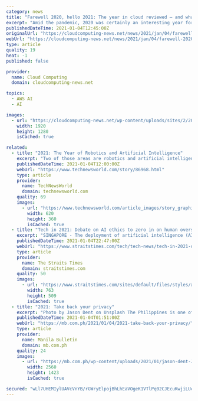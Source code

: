 ```yaml
---
category: news
title: "Farewell 2020, hello 2021: The year in cloud reviewed – and what will come next?"
excerpt: "Amid the pandemic, 2020 was certainly an interesting year for cloud news - with Covid by no means the only game in town. But what will 2021 bring?"
publishedDateTime: 2021-01-04T12:45:00Z
originalUrl: "https://cloudcomputing-news.net/news/2021/jan/04/farewell-2020-hello-2021-the-year-in-cloud-reviewed-and-what-will-come-next/"
webUrl: "https://cloudcomputing-news.net/news/2021/jan/04/farewell-2020-hello-2021-the-year-in-cloud-reviewed-and-what-will-come-next/"
type: article
quality: 19
heat: -1
published: false

provider:
  name: Cloud Computing
  domain: cloudcomputing-news.net

topics:
  - AWS AI
  - AI

images:
  - url: "https://cloudcomputing-news.net/wp-content/uploads/sites/2/2021/01/moritz-knoringer-Vn1m4tSCUt0-unsplash.jpg"
    width: 1920
    height: 1280
    isCached: true

related:
  - title: "2021: The Year of Robotics and Artificial Intelligence"
    excerpt: "Two of those areas are robotics and artificial intelligence, which we'll see adapted broadly this decade with a considerable bump in 2021. Let's talk about all of that this week, and we'll close with my first product of the week in 2021,"
    publishedDateTime: 2021-01-04T12:00:00Z
    webUrl: "https://www.technewsworld.com/story/86968.html"
    type: article
    provider:
      name: TechNewsWorld
      domain: technewsworld.com
    quality: 69
    images:
      - url: "https://www.technewsworld.com/article_images/story_graphics_xlarge/xl-2021-ai-robot-1.jpg"
        width: 620
        height: 360
        isCached: true
  - title: "Tech in 2021: Debate on AI ethics to zero in on human oversight and accountability"
    excerpt: "SINGAPORE - The deployment of artificial intelligence (AI) technologies will continue unabated. From automating driverless cars and factory operations to detecting cyber threats and fraud to predicting diseases and customer profitability,"
    publishedDateTime: 2021-01-04T22:47:00Z
    webUrl: "https://www.straitstimes.com/tech/tech-news/tech-in-2021-debate-on-ai-ethics-to-zero-in-on-human-oversight-and-accountability"
    type: article
    provider:
      name: The Straits Times
      domain: straitstimes.com
    quality: 50
    images:
      - url: "https://www.straitstimes.com/sites/default/files/styles/x_large/public/articles/2021/01/05/untitled-1_1.jpg?itok=6AJbpxag"
        width: 763
        height: 509
        isCached: true
  - title: "2021: Take back your privacy"
    excerpt: "Photo by Jason Dent on Unsplash The Philippines is one of the increasing number of countries with a privacy law that protects its citizens. Unfortunately, just like most laws in the country, implement"
    publishedDateTime: 2021-01-04T01:51:00Z
    webUrl: "https://mb.com.ph/2021/01/04/2021-take-back-your-privacy/"
    type: article
    provider:
      name: Manila Bulletin
      domain: mb.com.ph
    quality: 24
    images:
      - url: "https://mb.com.ph/wp-content/uploads/2021/01/jason-dent-JFk0dVyvdvw-unsplash-1-scaled.jpg"
        width: 2560
        height: 1423
        isCached: true

secured: "wLl7UHEMIylUAVcVnYB/rGWryElpojBhLhEaVOgeK1VTlPq02CJEcuKwjiLUc9lRexuH2fFNKVj0XEKTvEi3HfdftUVK4vZdedC6dVikFIDdtp4/CZKKot5qIbIN4vyG2tRSZ9MjOAmgIbdiCCXg5qHoCEEbR0iWc6ckKzgte5qC2XYq5gxwrVgq55qKzjzKywmxx2qkREdNwvQp3+NSY6o5weerbwAAotLnkaZYkAFweL3Eex6l/FmukxCjQjntyUAfsh4MsXe6y6n8ungQAlIPlWpAsyb11uBpe2AKKhgOJMApXe8NRub7MqEFVS0Dps1O1+tnFWjO2MiFarOGAo5f75D+5HJlDgWrjbWJzI8=;S6vTdTjOGKWh9LtWWXOjWg=="
---
```



